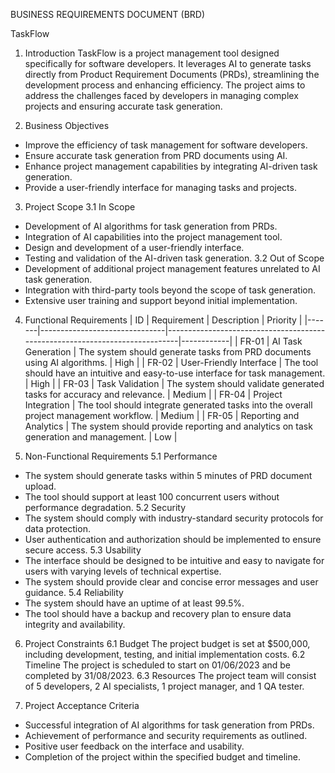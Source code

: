 BUSINESS REQUIREMENTS DOCUMENT (BRD)

 TaskFlow

 1. Introduction
TaskFlow is a project management tool designed specifically for software developers. It leverages AI to generate tasks directly from Product Requirement Documents (PRDs), streamlining the development process and enhancing efficiency. The project aims to address the challenges faced by developers in managing complex projects and ensuring accurate task generation.

 2. Business Objectives
- Improve the efficiency of task management for software developers.
- Ensure accurate task generation from PRD documents using AI.
- Enhance project management capabilities by integrating AI-driven task generation.
- Provide a user-friendly interface for managing tasks and projects.

 3. Project Scope
 3.1 In Scope
- Development of AI algorithms for task generation from PRDs.
- Integration of AI capabilities into the project management tool.
- Design and development of a user-friendly interface.
- Testing and validation of the AI-driven task generation.
 3.2 Out of Scope
- Development of additional project management features unrelated to AI task generation.
- Integration with third-party tools beyond the scope of task generation.
- Extensive user training and support beyond initial implementation.

 4. Functional Requirements
| ID    | Requirement                    | Description                                                                 | Priority   |
|-------|-------------------------------|-----------------------------------------------------------------------------|------------|
| FR-01 | AI Task Generation             | The system should generate tasks from PRD documents using AI algorithms.    | High       |
| FR-02 | User-Friendly Interface       | The tool should have an intuitive and easy-to-use interface for task management. | High       |
| FR-03 | Task Validation                | The system should validate generated tasks for accuracy and relevance.     | Medium     |
| FR-04 | Project Integration            | The tool should integrate generated tasks into the overall project management workflow. | Medium     |
| FR-05 | Reporting and Analytics        | The system should provide reporting and analytics on task generation and management. | Low        |

 5. Non-Functional Requirements
 5.1 Performance
- The system should generate tasks within 5 minutes of PRD document upload.
- The tool should support at least 100 concurrent users without performance degradation.
 5.2 Security
- The system should comply with industry-standard security protocols for data protection.
- User authentication and authorization should be implemented to ensure secure access.
 5.3 Usability
- The interface should be designed to be intuitive and easy to navigate for users with varying levels of technical expertise.
- The system should provide clear and concise error messages and user guidance.
 5.4 Reliability
- The system should have an uptime of at least 99.5%.
- The tool should have a backup and recovery plan to ensure data integrity and availability.

 6. Project Constraints
 6.1 Budget
The project budget is set at $500,000, including development, testing, and initial implementation costs.
 6.2 Timeline
The project is scheduled to start on 01/06/2023 and be completed by 31/08/2023.
 6.3 Resources
The project team will consist of 5 developers, 2 AI specialists, 1 project manager, and 1 QA tester.

 7. Project Acceptance Criteria
- Successful integration of AI algorithms for task generation from PRDs.
- Achievement of performance and security requirements as outlined.
- Positive user feedback on the interface and usability.
- Completion of the project within the specified budget and timeline.